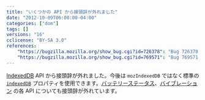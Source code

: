 ```yaml
---
title: "いくつかの API から接頭辞が外れました"
date: "2012-10-09T06:00:00-04:00"
categories: ["dom"]
tags: []
versions: "16"
cclicense: "BY-SA 3.0"
references:
    "https://bugzilla.mozilla.org/show_bug.cgi?id=726378": "Bug 726378 – Unprefix IndexedDB"
    "https://bugzilla.mozilla.org/show_bug.cgi?id=769571": "Bug 769571 – Unprefix battery and vibrator APIs"
---
```

[IndexedDB](https://developer.mozilla.org/ja/docs/Web/API/IndexedDB_API) API から接頭辞が外れました。今後は `mozIndexedDB` ではなく標準の [`indexedDB`](https://developer.mozilla.org/ja/docs/Web/API/IDBEnvironment/indexedDB) プロパティを使用できます。[バッテリーステータス](https://developer.mozilla.org/ja/docs/Web/API/Battery_Status_API)、[バイブレーション](https://developer.mozilla.org/ja/docs/Web/API/Vibration_API) の各 API についても接頭辞が外れています。
